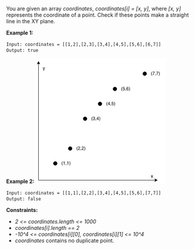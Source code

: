 You are given an array *coordinates*, *coordinates[i] = [x, y]*, where *[x, y]* represents the coordinate of a point. Check if these points make a straight line in the XY plane.

**Example 1:**
```
Input: coordinates = [[1,2],[2,3],[3,4],[4,5],[5,6],[6,7]]
Output: true
```

**Example 2:**
![](Plot2.jpg)
```
Input: coordinates = [[1,1],[2,2],[3,4],[4,5],[5,6],[7,7]]
Output: false
``` 

**Constraints:**
* *2 <= coordinates.length <= 1000*
* *coordinates[i].length == 2*
* *-10^4 <= coordinates[i][0], coordinates[i][1] <= 10^4*
* *coordinates* contains no duplicate point.